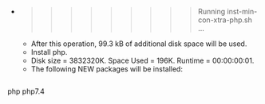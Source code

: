 * >>>>>>>>> Running inst-min-con-xtra-php.sh ...
  * After this operation, 99.3 kB of additional disk space will be used.
  * Install php.
  * Disk size = 3832320K. Space Used = 196K. Runtime = 00:00:00:01.
  * The following NEW packages will be installed:
  ```bash
php php7.4
  ```
